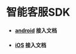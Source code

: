 # 智能客服SDK
* #### [android](https://github.com/highras/infra-edith-sdk/tree/master/android) 接入文档

* #### [iOS](https://github.com/highras/infra-edith-sdk/tree/master/iOS) 接入文档

